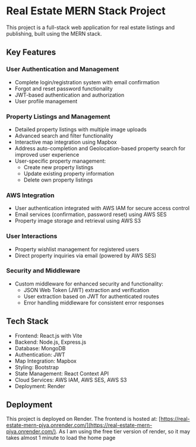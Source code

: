 # Real Estate MERN Stack Project

This project is a full-stack web application for real estate listings and publishing, built using the MERN stack.

## Key Features

### User Authentication and Management

- Complete login/registration system with email confirmation
- Forgot and reset password functionality
- JWT-based authentication and authorization
- User profile management

### Property Listings and Management

- Detailed property listings with multiple image uploads
- Advanced search and filter functionality
- Interactive map integration using Mapbox
- Address auto-completion and Geolocation-based property search for improved user experience
- User-specific property management:
  - Create new property listings
  - Update existing property information
  - Delete own property listings

### AWS Integration

- User authentication integrated with AWS IAM for secure access control
- Email services (confirmation, password reset) using AWS SES
- Property image storage and retrieval using AWS S3

### User Interactions

- Property wishlist management for registered users
- Direct property inquiries via email (powered by AWS SES)

### Security and Middleware

- Custom middleware for enhanced security and functionality:
  - JSON Web Token (JWT) extraction and verification
  - User extraction based on JWT for authenticated routes
  - Error handling middleware for consistent error responses

## Tech Stack

- Frontend: React.js with Vite
- Backend: Node.js, Express.js
- Database: MongoDB
- Authentication: JWT
- Map Integration: Mapbox
- Styling: Bootstrap
- State Management: React Context API
- Cloud Services: AWS IAM, AWS SES, AWS S3
- Deployment: Render

## Deployment

This project is deployed on Render. The frontend is hosted at:
[https://real-estate-mern-pjya.onrender.com/](https://real-estate-mern-pjya.onrender.com/). As I am using the free tier version of render, so it may takes almost 1 minute to load the home page
